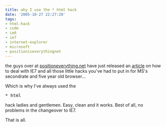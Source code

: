 ```yaml
---
title: why I use the * html hack
date: '2005-10-27 22:27:20'
tags:
- html-hack
- code
- ie6
- ie7
- internet-explorer
- microsoft
- positioniseverythingnet
---
```


the guys over at <a href="http://positioneverything.net">positioneverything.net</a> have just released an <a href="http://www.positioniseverything.net/articles/ie7-dehacker.html">article</a> on how to deal with IE7 and all those little hacks you've had to put in for MS's secondrate and five year old browser...

Which is why I've always used the
<pre>* html</pre>
hack ladies and gentlemen. Easy, clean and it works. Best of all, no problems in the changeover to IE7.

That is all.
